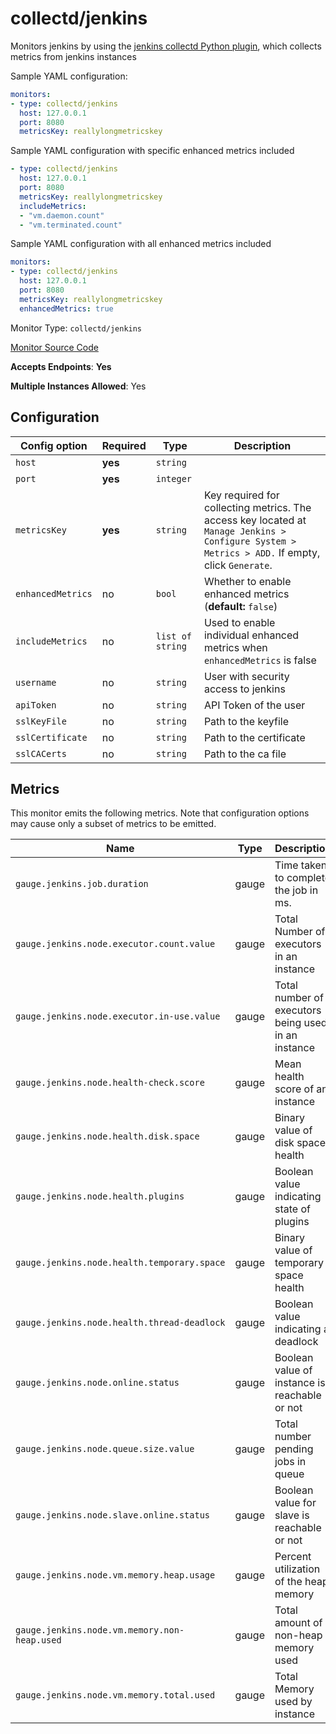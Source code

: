 <!--- GENERATED BY gomplate from scripts/docs/monitor-page.md.tmpl --->

# collectd/jenkins

 Monitors jenkins by using the
[jenkins collectd Python
plugin](https://github.com/signalfx/collectd-jenkins), which collects
metrics from jenkins instances

Sample YAML configuration:

```yaml
monitors:
- type: collectd/jenkins
  host: 127.0.0.1
  port: 8080
  metricsKey: reallylongmetricskey
```

Sample YAML configuration with specific enhanced metrics included

```yaml
- type: collectd/jenkins
  host: 127.0.0.1
  port: 8080
  metricsKey: reallylongmetricskey
  includeMetrics:
  - "vm.daemon.count"
  - "vm.terminated.count"
```

Sample YAML configuration with all enhanced metrics included

```yaml
monitors:
- type: collectd/jenkins
  host: 127.0.0.1
  port: 8080
  metricsKey: reallylongmetricskey
  enhancedMetrics: true
```


Monitor Type: `collectd/jenkins`

[Monitor Source Code](https://github.com/signalfx/signalfx-agent/tree/master/internal/monitors/collectd/jenkins)

**Accepts Endpoints**: **Yes**

**Multiple Instances Allowed**: Yes

## Configuration

| Config option | Required | Type | Description |
| --- | --- | --- | --- |
| `host` | **yes** | `string` |  |
| `port` | **yes** | `integer` |  |
| `metricsKey` | **yes** | `string` | Key required for collecting metrics.  The access key located at `Manage Jenkins > Configure System > Metrics > ADD.` If empty, click `Generate`. |
| `enhancedMetrics` | no | `bool` | Whether to enable enhanced metrics (**default:** `false`) |
| `includeMetrics` | no | `list of string` | Used to enable individual enhanced metrics when `enhancedMetrics` is false |
| `username` | no | `string` | User with security access to jenkins |
| `apiToken` | no | `string` | API Token of the user |
| `sslKeyFile` | no | `string` | Path to the keyfile |
| `sslCertificate` | no | `string` | Path to the certificate |
| `sslCACerts` | no | `string` | Path to the ca file |




## Metrics

This monitor emits the following metrics.  Note that configuration options may
cause only a subset of metrics to be emitted.

| Name | Type | Description |
| ---  | ---  | ---         |
| `gauge.jenkins.job.duration` | gauge | Time taken to complete the job in ms. |
| `gauge.jenkins.node.executor.count.value` | gauge | Total Number of executors in an instance |
| `gauge.jenkins.node.executor.in-use.value` | gauge | Total number of executors being used in an instance |
| `gauge.jenkins.node.health-check.score` | gauge | Mean health score of an instance |
| `gauge.jenkins.node.health.disk.space` | gauge | Binary value of disk space health |
| `gauge.jenkins.node.health.plugins` | gauge | Boolean value indicating state of plugins |
| `gauge.jenkins.node.health.temporary.space` | gauge | Binary value of temporary space health |
| `gauge.jenkins.node.health.thread-deadlock` | gauge | Boolean value indicating a deadlock |
| `gauge.jenkins.node.online.status` | gauge | Boolean value of instance is reachable or not |
| `gauge.jenkins.node.queue.size.value` | gauge | Total number pending jobs in queue |
| `gauge.jenkins.node.slave.online.status` | gauge | Boolean value for slave is reachable or not |
| `gauge.jenkins.node.vm.memory.heap.usage` | gauge | Percent utilization of the heap memory |
| `gauge.jenkins.node.vm.memory.non-heap.used` | gauge | Total amount of non-heap memory used |
| `gauge.jenkins.node.vm.memory.total.used` | gauge | Total Memory used by instance |



